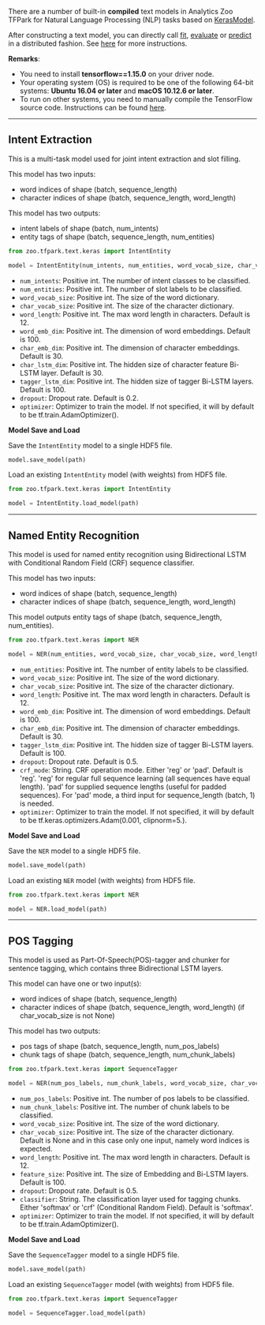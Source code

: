 There are a number of built-in __compiled__ text models in Analytics Zoo TFPark for Natural Language Processing (NLP) tasks based on [KerasModel](../TFPark/model/).

After constructing a text model, you can directly call [fit](../TFPark/model/#fit), [evaluate](../TFPark/model/#evaluate) or [predict](../TFPark/model/#predict) 
in a distributed fashion. 
See [here](../../ProgrammingGuide/text-models/) for more instructions.

__Remarks__:

- You need to install __tensorflow==1.15.0__ on your driver node.
- Your operating system (OS) is required to be one of the following 64-bit systems:
__Ubuntu 16.04 or later__ and __macOS 10.12.6 or later__.
- To run on other systems, you need to manually compile the TensorFlow source code. Instructions can
  be found [here](https://github.com/tensorflow/tensorflow/tree/v1.10.0/tensorflow/java).


---
## **Intent Extraction**
This is a multi-task model used for joint intent extraction and slot filling.

This model has two inputs:

- word indices of shape (batch, sequence_length)
- character indices of shape (batch, sequence_length, word_length)

This model has two outputs:

- intent labels of shape (batch, num_intents)
- entity tags of shape (batch, sequence_length, num_entities)

```python
from zoo.tfpark.text.keras import IntentEntity

model = IntentEntity(num_intents, num_entities, word_vocab_size, char_vocab_size, word_length=12, word_emb_dim=100, char_emb_dim=30, char_lstm_dim=30, tagger_lstm_dim=100, dropout=0.2, optimizer=None)
```

* `num_intents`: Positive int. The number of intent classes to be classified.
* `num_entities`: Positive int. The number of slot labels to be classified.
* `word_vocab_size`: Positive int. The size of the word dictionary.
* `char_vocab_size`: Positive int. The size of the character dictionary.
* `word_length`: Positive int. The max word length in characters. Default is 12.
* `word_emb_dim`: Positive int. The dimension of word embeddings. Default is 100.
* `char_emb_dim`: Positive int. The dimension of character embeddings. Default is 30.
* `char_lstm_dim`: Positive int. The hidden size of character feature Bi-LSTM layer. Default is 30.
* `tagger_lstm_dim`: Positive int. The hidden size of tagger Bi-LSTM layers. Default is 100.
* `dropout`: Dropout rate. Default is 0.2.
* `optimizer`: Optimizer to train the model. If not specified, it will by default to be tf.train.AdamOptimizer().


**Model Save and Load**

Save the `IntentEntity` model to a single HDF5 file.

```python
model.save_model(path)
```

Load an existing `IntentEntity` model (with weights) from HDF5 file.

```python
from zoo.tfpark.text.keras import IntentEntity

model = IntentEntity.load_model(path)
```


---
## **Named Entity Recognition**
This model is used for named entity recognition using Bidirectional LSTM with
Conditional Random Field (CRF) sequence classifier.

This model has two inputs:

- word indices of shape (batch, sequence_length)
- character indices of shape (batch, sequence_length, word_length)

This model outputs entity tags of shape (batch, sequence_length, num_entities).

```python
from zoo.tfpark.text.keras import NER

model = NER(num_entities, word_vocab_size, char_vocab_size, word_length=12, word_emb_dim=100, char_emb_dim=30, tagger_lstm_dim=100, dropout=0.5, crf_mode='reg', optimizer=None)
```

* `num_entities`: Positive int. The number of entity labels to be classified.
* `word_vocab_size`: Positive int. The size of the word dictionary.
* `char_vocab_size`: Positive int. The size of the character dictionary.
* `word_length`: Positive int. The max word length in characters. Default is 12.
* `word_emb_dim`: Positive int. The dimension of word embeddings. Default is 100.
* `char_emb_dim`: Positive int. The dimension of character embeddings. Default is 30.
* `tagger_lstm_dim`: Positive int. The hidden size of tagger Bi-LSTM layers. Default is 100.
* `dropout`: Dropout rate. Default is 0.5.
* `crf_mode`: String. CRF operation mode. Either 'reg' or 'pad'. Default is 'reg'. 
                     'reg' for regular full sequence learning (all sequences have equal length). 
                     'pad' for supplied sequence lengths (useful for padded sequences). 
                     For 'pad' mode, a third input for sequence_length (batch, 1) is needed.
* `optimizer`: Optimizer to train the model. If not specified, it will by default to be tf.keras.optimizers.Adam(0.001, clipnorm=5.).


**Model Save and Load**

Save the `NER` model to a single HDF5 file.

```python
model.save_model(path)
```

Load an existing `NER` model (with weights) from HDF5 file.

```python
from zoo.tfpark.text.keras import NER

model = NER.load_model(path)
```


---
## **POS Tagging**
This model is used as Part-Of-Speech(POS)-tagger and chunker for sentence tagging, which contains three
Bidirectional LSTM layers.

This model can have one or two input(s):

- word indices of shape (batch, sequence_length)
- character indices of shape (batch, sequence_length, word_length) (if char_vocab_size is not None)

This model has two outputs:

- pos tags of shape (batch, sequence_length, num_pos_labels)
- chunk tags of shape (batch, sequence_length, num_chunk_labels)

```python
from zoo.tfpark.text.keras import SequenceTagger

model = NER(num_pos_labels, num_chunk_labels, word_vocab_size, char_vocab_size=None, word_length=12, feature_size=100, dropout=0.2, classifier='softmax', optimizer=None)
```

* `num_pos_labels`: Positive int. The number of pos labels to be classified.
* `num_chunk_labels`: Positive int. The number of chunk labels to be classified.
* `word_vocab_size`: Positive int. The size of the word dictionary.
* `char_vocab_size`: Positive int. The size of the character dictionary.
Default is None and in this case only one input, namely word indices is expected.
* `word_length`: Positive int. The max word length in characters. Default is 12.
* `feature_size`: Positive int. The size of Embedding and Bi-LSTM layers. Default is 100.
* `dropout`: Dropout rate. Default is 0.5.
* `classifier`: String. The classification layer used for tagging chunks. 
Either 'softmax' or 'crf' (Conditional Random Field). Default is 'softmax'.
* `optimizer`: Optimizer to train the model. If not specified, it will by default to be tf.train.AdamOptimizer().


**Model Save and Load**

Save the `SequenceTagger` model to a single HDF5 file.

```python
model.save_model(path)
```

Load an existing `SequenceTagger` model (with weights) from HDF5 file.

```python
from zoo.tfpark.text.keras import SequenceTagger

model = SequenceTagger.load_model(path)
```
